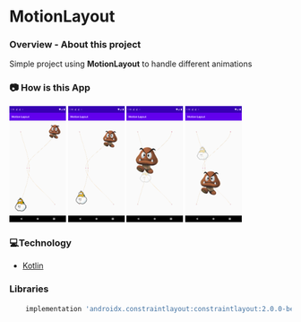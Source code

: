 # MotionLayout

### **Overview - About this project**
Simple project using **MotionLayout** to handle different animations


### 📷 How is this App
<img src="Screenshot_1594142366.png" width="20%"></img>
<img src="Screenshot_1594142371.png" width="20%"></img>
<img src="Screenshot_1594142372.png" width="20%"></img>
<img src="Screenshot_1594142373.png" width="20%"></img>


### 💻Technology
- [Kotlin](https://kotlinlang.org/)

### Libraries
```bash
    implementation 'androidx.constraintlayout:constraintlayout:2.0.0-beta6'
 ```
